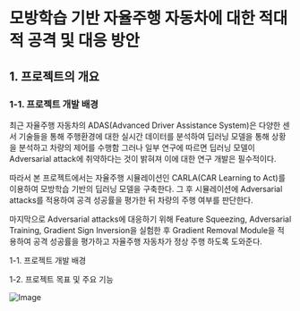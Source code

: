 # 모방학습 기반 자율주행 자동차에 대한 적대적 공격 및 대응 방안

## 1. 프로젝트의 개요
### 1-1. 프로젝트 개발 배경

   최근 자율주행 자동차의 ADAS(Advanced Driver Assistance System)은 다양한 센서 기술들을 통해 주행환경에 대한 실시간 데이터를 분석하여 딥러닝 모델을 통해 상황을 분석하고 차량의 제어를 수행함
그러나 일부 연구에 따르면 딥러닝 모델이 Adversarial attack에 취약하다는 것이 밝혀져 이에 대한 연구 개발은 필수적이다.

   따라서 본 프로젝트에서는 자율주행 시뮬레이션인 CARLA(CAR Learning to Act)를 이용하여 모방학습 기반의 딥러닝 모델을 구축한다. 그 후 시뮬레이션에 Adversarial attacks를 적용하여 공격 성공률을 평가한 뒤 차량의 주행 여부를 판단한다.
   
   마지막으로 Adversarial attacks에 대응하기 위해 Feature Squeezing, Adversarial Training, Gradient Sign Inversion을 실험한 후 Gradient Removal Module을 적용하여 공격 성공률을 평가하고 자율주행 자동차가 정상 주행 하도록 도와준다.



   1-1. 프로젝트 개발 배경
         
   1-2. 프로젝트 목표 및 주요 기능

![Image](https://github.com/user-attachments/assets/845dc385-736e-44a0-a36d-36ef0f296fbc)
